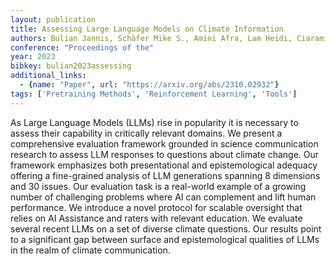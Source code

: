```yaml
---
layout: publication
title: Assessing Large Language Models on Climate Information
authors: Bulian Jannis, Schäfer Mike S., Amini Afra, Lam Heidi, Ciaramita Massimiliano, Gaiarin Ben, Hübscher Michelle Chen, Buck Christian, Mede Niels G., Leippold Markus, Strauß Nadine
conference: "Proceedings of the"
year: 2023
bibkey: bulian2023assessing
additional_links:
  - {name: "Paper", url: "https://arxiv.org/abs/2310.02932"}
tags: ['Pretraining Methods', 'Reinforcement Learning', 'Tools']
---
```

As Large Language Models (LLMs) rise in popularity it is necessary to assess their capability in critically relevant domains. We present a comprehensive evaluation framework grounded in science communication research to assess LLM responses to questions about climate change. Our framework emphasizes both presentational and epistemological adequacy offering a fine-grained analysis of LLM generations spanning 8 dimensions and 30 issues. Our evaluation task is a real-world example of a growing number of challenging problems where AI can complement and lift human performance. We introduce a novel protocol for scalable oversight that relies on AI Assistance and raters with relevant education. We evaluate several recent LLMs on a set of diverse climate questions. Our results point to a significant gap between surface and epistemological qualities of LLMs in the realm of climate communication.
